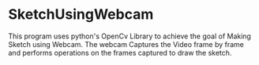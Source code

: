 # SketchUsingWebcam
This program uses python's OpenCv Library to achieve the goal of Making Sketch using Webcam. The webcam Captures the Video frame by frame and performs operations on the frames captured to draw the sketch.
